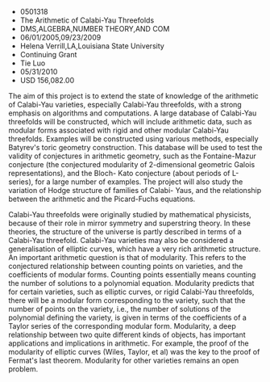 
* 0501318
* The Arithmetic of Calabi-Yau Threefolds
* DMS,ALGEBRA,NUMBER THEORY,AND COM
* 06/01/2005,09/23/2009
* Helena Verrill,LA,Louisiana State University
* Continuing Grant
* Tie Luo
* 05/31/2010
* USD 156,082.00

The aim of this project is to extend the state of knowledge of the arithmetic of
Calabi-Yau varieties, especially Calabi-Yau threefolds, with a strong emphasis
on algorithms and computations. A large database of Calabi-Yau threefolds will
be constructed, which will include arithmetic data, such as modular forms
associated with rigid and other modular Calabi-Yau threefolds. Examples will be
constructed using various methods, especially Batyrev's toric geometry
construction. This database will be used to test the validity of conjectures in
arithmetic geometry, such as the Fontaine-Mazur conjecture (the conjectured
modularity of 2-dimensional geometric Galois representations), and the Bloch-
Kato conjecture (about periods of L-series), for a large number of examples. The
project will also study the variation of Hodge structure of families of Calabi-
Yaus, and the relationship between the arithmetic and the Picard-Fuchs
equations.

Calabi-Yau threefolds were originally studied by mathematical physicists,
because of their role in mirror symmetry and superstring theory. In these
theories, the structure of the universe is partly described in terms of a
Calabi-Yau threefold. Calabi-Yau varieties may also be considered a
generalisation of elliptic curves, which have a very rich arithmetic structure.
An important arithmetic question is that of modularity. This refers to the
conjectured relationship between counting points on varieties, and the
coefficients of modular forms. Counting points essentially means counting the
number of solutions to a polynomial equation. Modularity predicts that for
certain varieties, such as elliptic curves, or rigid Calabi-Yau threefolds,
there will be a modular form corresponding to the variety, such that the number
of points on the variety, i.e., the number of solutions of the polynomial
defining the variety, is given in terms of the coefficients of a Taylor series
of the corresponding modular form. Modularity, a deep relationship between two
quite different kinds of objects, has important applications and implications in
arithmetic. For example, the proof of the modularity of elliptic curves (Wiles,
Taylor, et al) was the key to the proof of Fermat's last theorem. Modularity for
other varieties remains an open problem.



